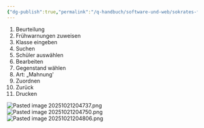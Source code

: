```yaml
---
{"dg-publish":true,"permalink":"/q-handbuch/software-und-web/sokrates-fruehwarnungen/"}
---
```


1. Beurteilung
2. Frühwarnungen zuweisen
3. Klasse eingeben
4. Suchen
5. Schüler auswählen
6. Bearbeiten
7. Gegenstand wählen
8. Art: „Mahnung'
9. Zuordnen
10. Zurück
11. Drucken

![Pasted image 20251021204737.png](/img/user/Pasted%20image%2020251021204737.png)
![Pasted image 20251021204750.png](/img/user/Pasted%20image%2020251021204750.png)
![Pasted image 20251021204806.png](/img/user/Pasted%20image%2020251021204806.png)